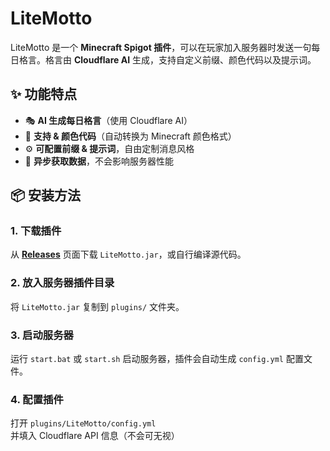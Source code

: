 # LiteMotto

LiteMotto 是一个 **Minecraft Spigot 插件**，可以在玩家加入服务器时发送一句每日格言。格言由 **Cloudflare AI** 生成，支持自定义前缀、颜色代码以及提示词。

## ✨ 功能特点

- 🎭 **AI 生成每日格言**（使用 Cloudflare AI）  
- 🎨 **支持 & 颜色代码**（自动转换为 Minecraft 颜色格式）  
- ⚙ **可配置前缀 & 提示词**，自由定制消息风格  
- 🚀 **异步获取数据**，不会影响服务器性能  

## 📦 安装方法

### **1. 下载插件**
从 **[Releases](https://github.com/baicaizhale/LiteMotto/releases)** 页面下载 `LiteMotto.jar`，或自行编译源代码。

### **2. 放入服务器插件目录**
将 `LiteMotto.jar` 复制到 `plugins/` 文件夹。

### **3. 启动服务器**
运行 `start.bat` 或 `start.sh` 启动服务器，插件会自动生成 `config.yml` 配置文件。

### **4. 配置插件**
打开 `plugins/LiteMotto/config.yml` 并填入 Cloudflare API 信息（不会可无视）
